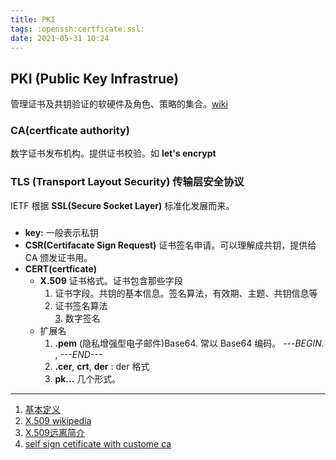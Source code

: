 ```yaml
---
title: PKI
tags: :openssh:certficate:ssl:
date: 2021-05-31 10:24
---
```


## PKI (Public Key Infrastrue)
 管理证书及共钥验证的软硬件及角色、策略的集合。[wiki](https://en.wikipedia.org/wiki/Public_key_infrastructure)
 
### CA(certficate authority)
 数字证书发布机构。提供证书校验。如 **let's encrypt**
 
### TLS (Transport Layout Security) 传输层安全协议
 IETF 根据 **SSL(Secure Socket Layer)** 标准化发展而来。

### 
 - **key:** 一般表示私钥
 - **CSR(Certifacate Sign Request)** 证书签名申请。可以理解成共钥，提供给CA 颁发证书用。
 - **CERT(certficate)**
	 -  **X.509** 证书格式。证书包含那些字段     
		1. 证书字段。共钥的基本信息。签名算法，有效期、主题、共钥信息等  
		2. 证书签名算法  
		[3](3.md). 数字签名  
	 -  扩展名
	 	1. **.pem** (隐私增强型电子邮件)Base64. 常以 Base64 编码。 *---BEGIN.* , *---END---*
		2. **.cer**, **crt**, **der** : der 格式
		3. **pk...** 几个形式。


---
1. [基本定义](zotero://select/library/items/SDIJN848)
2. [X.509 wikipedia](https://zh.wikipedia.org/wiki/X.509)
3. [X.509远离简介](zotero://select/library/items/ANB2UPLI)
4. [self sign cetificate with custome ca](zotero://select/library/items/7ULN7W3R)

